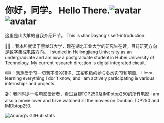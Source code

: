 # 你好，同学。 Hello There.![avatar](https://img.shields.io/badge/-Verilog-brightgreen)![avatar](https://img.shields.io/badge/-CPP-blue) 

这里是山大羊的自我介绍环节。 This is shanDayang's self-introduction.


👨‍🎓：我本科就读于黑龙江大学，现在湖北工业大学的研究生在读，目前研究方向是数字集成电路方向。 
I studied in Heilongjiang University as an undergraduate and am now a postgraduate student in Hubei University of Technology. My current research direction is digital integrated circuit.


⌨：我热爱学习一切我不懂的知识，正在积极的参与各类实习和项目。
I love learning everything I don't know, and I am actively participating in various internships and projects.


🎬：我同时是一名电影爱好者，看过豆瓣TOP250及IMDbtop250的所有电影
I am also a movie lover and have watched all the movies on Douban TOP250 and IMDbtop250.


![Anurag's GitHub stats](https://github-readme-stats.vercel.app/api?username=shanyangS&show_icons=true&theme=radical)
